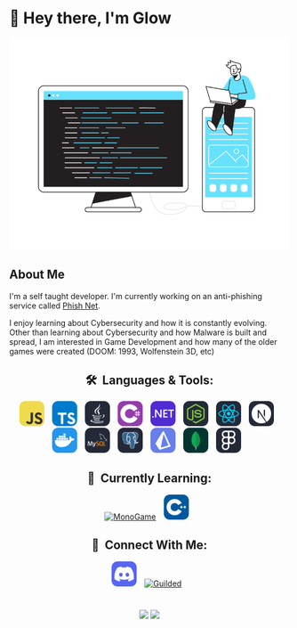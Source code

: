 # 👋 Hey there, I'm Glow

<div align="center">

[![img](bannerThing.svg)](#)

</div>

## About Me

<p>I'm a self taught developer. I'm currently working on an anti-phishing service called <a href="https://github.com/Phish-Net">Phish Net</a>.</p>
<p>I enjoy learning about Cybersecurity and how it is constantly evolving. Other than learning about Cybersecurity and how Malware is built and spread, I am interested in Game Development and how many of the older games were created (DOOM: 1993, Wolfenstein 3D, etc)</p>

<h2 align="center">🛠 &nbsp;Languages & Tools:</h2>

<p align="center">
  <img alt="JavaScript" width="45px" style="padding-right:10px;" src="https://github.com/tandpfun/skill-icons/raw/main/icons/JavaScript.svg" />
  <img alt="TypeScript" width="45px" style="padding-right:10px;" src="https://github.com/tandpfun/skill-icons/raw/main/icons/TypeScript.svg" />
  <img alt="Java" width="45px" style="padding-right:10px;" src="https://github.com/tandpfun/skill-icons/blob/main/icons/Java-Dark.svg"/>
  <img alt="CS" width="45px" style="padding-right:10px;" src="https://github.com/tandpfun/skill-icons/blob/main/icons/CS.svg"/>
  <img alt="DotNet" width="45px" style="padding-right:10px;" src="https://github.com/tandpfun/skill-icons/blob/main/icons/DotNet.svg"/>
  <img alt="Node" width="45px" style="padding-right:10px;" src="https://github.com/tandpfun/skill-icons/blob/main/icons/NodeJS-Dark.svg"/>
  <img alt="React" width="45px" style="padding-right:10px;" src="https://github.com/tandpfun/skill-icons/blob/main/icons/React-Dark.svg"/>
  <img alt="Next" width="45px" style="padding-right:10px;" src="https://github.com/tandpfun/skill-icons/blob/main/icons/NextJS-Dark.svg"/>
  <a href="https://docker.com/" target="_blank" rel="noopener noreferrer"><img alt="Docker" width="45px" style="padding-right:10px;" src="https://github.com/tandpfun/skill-icons/blob/main/icons/Docker.svg"/></a>
  <img alt="MySQL" width="45px" style="padding-right:10px;" src="https://github.com/tandpfun/skill-icons/blob/main/icons/MySQL-Dark.svg"/>
  <img alt="PostgreSQL" width="45px" style="padding-right:10px;" src="https://github.com/tandpfun/skill-icons/blob/main/icons/PostgreSQL-Dark.svg"/>
  <img alt="Prisma" width="45px" style="padding-right:10px;" src="https://github.com/tandpfun/skill-icons/blob/main/icons/Prisma.svg"/>
  <img alt="MongoDB" width="45px" style="padding-right:10px;" src="https://github.com/tandpfun/skill-icons/blob/main/icons/MongoDB.svg"/>
  <a href="https://figma.com/" target="_blank" rel="noopener noreferrer"><img alt="Figma" width="45px" style="padding-right:10px;" src="https://github.com/tandpfun/skill-icons/blob/main/icons/Figma-Dark.svg"/></a>
</p>

<h2 align="center">🎒 &nbsp;Currently Learning:</h2>

<p align="center">
  <a href="https://www.monogame.net/" target="_blank" rel="noopener noreferrer"><img alt="MonoGame" width="45px" style="padding-right:10px;" src="https://github.com/Glowstudent777/Servicons/blob/main/icons/MonoGame.svg" /></a>
  <img alt="CPP" width="45px" style="padding-right:10px;" src="https://github.com/tandpfun/skill-icons/blob/main/icons/CPP.svg"/>
</p>

<h2 align="center">🔗 &nbsp;Connect With Me:</h2>
<p align="center">
  <a href="https://discord.gg/QxdpUQ3HCf" target="_blank" rel="noopener noreferrer"><img alt="Discord" width="45px" style="padding-right:10px;" src="https://github.com/tandpfun/skill-icons/blob/main/icons/Discord.svg" /></a>
  <a href="https://guilded.gg/u/Glowstudent" target="_blank" rel="noopener noreferrer"><img alt="Guilded" width="45px" style="padding-right:10px;" src="https://github.com/Glowstudent777/Servicons/blob/main/icons/Guilded.svg" /></a>
</p>

#

<div align="center">
  <a href="https://discord.com/users/557691883518951435"><img src="https://lanyard.cnrad.dev/api/557691883518951435"/></a>
  <a href="https://inv.wtf/glow"><img src="https://inv.wtf/widget/glow" width="75%"/></a>
</div>

